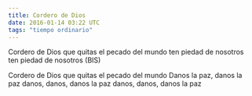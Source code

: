 ```yaml
---
title: Cordero de Dios
date: 2016-01-14 03:22 UTC
tags: "tiempo ordinario"
---
```


Cordero de Dios que quitas
el pecado del mundo
ten piedad de nosotros
ten piedad de nosotros (BIS)

Cordero de Dios que quitas
el pecado del mundo
Danos la paz, danos la paz
danos, danos, danos la paz
danos, danos, danos la paz 
